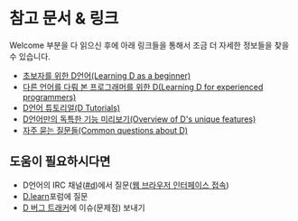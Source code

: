 # 참고 문서 & 링크

Welcome 부분을 다 읽으신 후에 아래 링크들을 통해서 조금 더 자세한 정보들을 찾을 수 있습니다.

* [초보자를 위한 D언어(Learning D as a beginner)](http://ddili.org/ders/d.en/index.html)
* [다른 언어를 다뤄 본 프로그래머를 위한 D(Learning D for experienced programmers)](http://wiki.dlang.org/Coming_From)
* [D언어 튜토리얼(D Tutorials)](https://wiki.dlang.org/Tutorials)
* [D언어만의 독특한 기능 미리보기(Overview of D's unique features)](http://dlang.org/overview.html)
* [자주 묻는 질문들(Common questions about D)](http://dlang.org/faq.html)

## 도움이 필요하시다면
* D언어의 IRC 채널([#d](irc://irc.freenode.net/d/))에서 질문([웹 브라우저 인터페이스 접속](https://kiwiirc.com/client/irc.freenode.net/d/))
* [D.learn](http://forum.dlang.org/group/learn/)포럼에 질문
* [D 버그 트래커](https://issues.dlang.org/)에 이슈(문제점) 보내기
